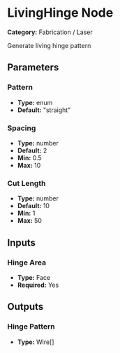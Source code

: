 
# LivingHinge Node

**Category:** Fabrication / Laser

Generate living hinge pattern

## Parameters


### Pattern
- **Type:** enum
- **Default:** "straight"





### Spacing
- **Type:** number
- **Default:** 2
- **Min:** 0.5
- **Max:** 10



### Cut Length
- **Type:** number
- **Default:** 10
- **Min:** 1
- **Max:** 50



## Inputs


### Hinge Area
- **Type:** Face
- **Required:** Yes



## Outputs


### Hinge Pattern
- **Type:** Wire[]




